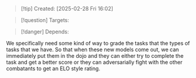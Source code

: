 
>[!tip] Created: [2025-02-28 Fri 16:02]

>[!question] Targets: 

>[!danger] Depends: 

We specifically need some kind of way to grade the tasks that the types of tasks that we have. So that when these new models come out, we can immediately put them in the dojo and they can either try to complete the task and get a better score or they can adversarially fight with the other combatants to get an ELO style rating. 